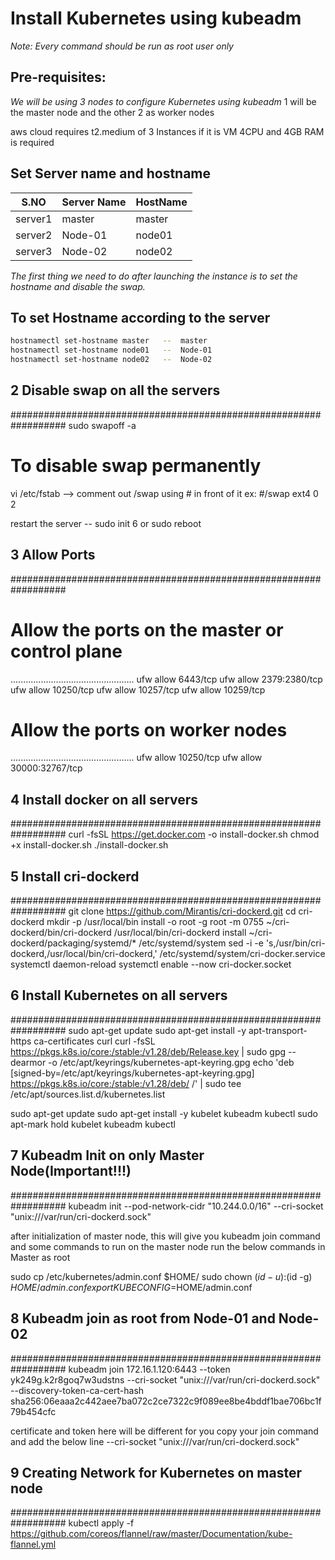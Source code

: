 # Install Kubernetes using kubeadm

_Note: Every command should be run as root user only_

## Pre-requisites:
_We will be using 3 nodes to configure Kubernetes using kubeadm_
1 will be the master node and the other 2 as worker nodes

aws cloud requires t2.medium of 3 Instances
if it is VM 4CPU and 4GB RAM is required

## Set Server name and hostname
| S.NO | Server Name | HostName |
| ---- | ----------- | -------- |
| server1	| master | master |
| server2	| Node-01	| node01 |
| server3	|	Node-02	| node02 |

_The first thing we need to do after launching the instance is to set the hostname and disable the swap._


## To set Hostname according to the server
```sh
hostnamectl set-hostname master   --  master
hostnamectl set-hostname node01   --  Node-01	
hostnamectl set-hostname node02   --  Node-02	
```

## 2 Disable swap on all the servers
##################################################################
sudo swapoff -a

# To disable swap permanently
vi /etc/fstab  --> comment out /swap using # in front of it
ex: #/swap ext4 0 2

restart the server -- sudo init 6 or sudo reboot


## 3 Allow Ports
##################################################################

# Allow the ports on the master or control plane
.................................................
ufw allow 6443/tcp
ufw allow 2379:2380/tcp
ufw allow 10250/tcp
ufw allow 10257/tcp
ufw allow 10259/tcp

# Allow the ports on worker nodes
.................................................
ufw allow 10250/tcp
ufw allow 30000:32767/tcp


## 4 Install docker on all servers
##################################################################
curl -fsSL https://get.docker.com -o install-docker.sh
chmod +x install-docker.sh
./install-docker.sh


## 5 Install cri-dockerd
##################################################################
git clone https://github.com/Mirantis/cri-dockerd.git
cd cri-dockerd
mkdir -p /usr/local/bin
install -o root -g root -m 0755 ~/cri-dockerd/bin/cri-dockerd /usr/local/bin/cri-dockerd
install ~/cri-dockerd/packaging/systemd/* /etc/systemd/system
sed -i -e 's,/usr/bin/cri-dockerd,/usr/local/bin/cri-dockerd,' /etc/systemd/system/cri-docker.service
systemctl daemon-reload
systemctl enable --now cri-docker.socket


## 6 Install Kubernetes on all servers
##################################################################
sudo apt-get update
sudo apt-get install -y apt-transport-https ca-certificates curl
curl -fsSL https://pkgs.k8s.io/core:/stable:/v1.28/deb/Release.key | sudo gpg --dearmor -o /etc/apt/keyrings/kubernetes-apt-keyring.gpg
echo 'deb [signed-by=/etc/apt/keyrings/kubernetes-apt-keyring.gpg] https://pkgs.k8s.io/core:/stable:/v1.28/deb/ /' | sudo tee /etc/apt/sources.list.d/kubernetes.list

sudo apt-get update
sudo apt-get install -y kubelet kubeadm kubectl
sudo apt-mark hold kubelet kubeadm kubectl


## 7 Kubeadm Init on only Master Node(Important!!!)
##################################################################
kubeadm init --pod-network-cidr "10.244.0.0/16" --cri-socket "unix:///var/run/cri-dockerd.sock"


after initialization of master node, this will give you kubeadm join command and some commands to run on the master node 
run the below commands in Master as root

sudo cp /etc/kubernetes/admin.conf $HOME/
sudo chown $(id -u):$(id -g) $HOME/admin.conf
export KUBECONFIG=$HOME/admin.conf


## 8 Kubeadm join as root from Node-01 and Node-02
##################################################################
kubeadm join 172.16.1.120:6443 --token yk249g.k2r8goq7w3udstns --cri-socket "unix:///var/run/cri-dockerd.sock" --discovery-token-ca-cert-hash sha256:06eaaa2c442aee7ba072c2ce7322c9f089ee8be4bddf1bae706bc1f79b454cfc

certificate and token here will be different for you copy your join command and add the below line 
--cri-socket "unix:///var/run/cri-dockerd.sock"


## 9 Creating Network for Kubernetes on master node
##################################################################
kubectl apply -f https://github.com/coreos/flannel/raw/master/Documentation/kube-flannel.yml
